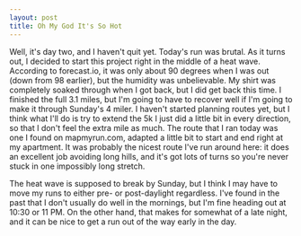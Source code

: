 ```yaml
---
layout: post
title: Oh My God It's So Hot
---
```


Well, it's day two, and I haven't quit yet. Today's run was brutal. As it turns out, I decided to start this project right in the middle of a heat wave. According to forecast.io, it was only about 90 degrees when I was out (down from 98 earlier), but the humidity was unbelievable. My shirt was completely soaked through when I got back, but I did get back this time. I finished the full 3.1 miles, but I'm going to have to recover well if I'm going to make it through Sunday's 4 miler. I haven't started planning routes yet, but I think what I'll do is try to extend the 5k I just did a little bit in every direction, so that I don't feel the extra mile as much. The route that I ran today was one I found on mapmyrun.com, adapted a little bit to start and end right at my apartment. It was probably the nicest route I've run around here: it does an excellent job avoiding long hills, and it's got lots of turns so you're never stuck in one impossibly long stretch.

The heat wave is supposed to break by Sunday, but I think I may have to move my runs to either pre- or post-daylight regardless.     I've found in the past that I don't usually do well in the mornings, but I'm fine heading out at 10:30 or 11 PM. On the other hand, that makes for somewhat of a late night, and it can be nice to get a run out of the way early in the day.

